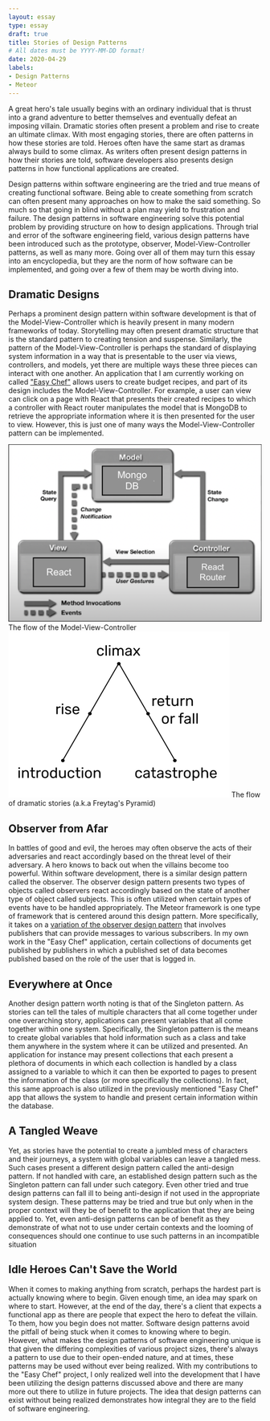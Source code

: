 ```yaml
---
layout: essay
type: essay
draft: true
title: Stories of Design Patterns
# All dates must be YYYY-MM-DD format!
date: 2020-04-29
labels:
- Design Patterns
- Meteor
---
```


A great hero's tale usually begins with an ordinary individual that is thrust into a grand adventure to better themselves and eventually defeat an imposing villain.  Dramatic stories often present a problem and rise to create an ultimate climax.  With most engaging stories, there are often patterns in how these stories are told.  Heroes often have the same start as dramas always build to some climax. As writers often present design patterns in how their stories are told, software developers also presents design patterns in how functional applications are created.

Design patterns within software engineering are the tried and true means of creating functional software.  Being able to create something from scratch can often present many approaches on how to make the said something.  So much so that going in blind without a plan may yield to frustration and failure.  The design patterns in software engineering solve this potential problem by providing structure on how to design applications.  Through trial and error of the software engineering field, various design patterns have been introduced such as the prototype, observer, Model-View-Controller patterns, as well as many more.  Going over all of them may turn this essay into an encyclopedia, but they are the norm of how software can be implemented, and going over a few of them may be worth diving into.

## Dramatic Designs

Perhaps a prominent design pattern within software development is that of the Model-View-Controller which is heavily present in many modern frameworks of today.  Storytelling may often present dramatic structure that is the standard pattern to creating tension and suspense.  Similarly, the pattern of the Model-View-Controller is perhaps the standard of displaying system information in a way that is presentable to the user via views, controllers, and models, yet there are multiple ways these three pieces can interact with one another.  An application that I am currently working on called ["Easy Chef"](https://easy-chef.github.io/) allows users to create budget recipes, and part of its design includes the Model-View-Controller.  For example, a user can view can click on a page with React that presents their created recipes to which a controller with React router manipulates the model that is MongoDB to retrieve the appropriate information where it is then presented for the user to view.   However, this is just one of many ways the Model-View-Controller pattern can be implemented.

<div class="ui two column grid container">
  <div class="column">
    <div class="ui segment"><img class="ui floated image" alt="MVC" src="../images/E63_MVC.png">
    The flow of the Model-View-Controller</div>
  </div>
  <div class="column">
    <div class="ui segment"><img class="ui floated image" alt="Freytag" src="../images/E63_Freytag.png">
    The flow of dramatic stories (a.k.a Freytag's Pyramid)</div>
  </div>
</div>

## Observer from Afar 

In battles of good and evil, the heroes may often observe the acts of their adversaries and react accordingly based on the threat level of their adversary.  A hero knows to back out when the villains become too powerful.  Within software development, there is a similar design pattern called the observer.  The observer design pattern presents two types of objects called observers react accordingly based on the state of another type of object called subjects.  This is often utilized when certain types of events have to be handled appropriately.  The Meteor framework is one type of framework that is centered around this design pattern.  More specifically, it takes on a [variation of the observer design pattern](https://guide.meteor.com/data-loading.html) that involves publishers that can provide messages to various subscribers.  In my own work in the "Easy Chef" application, certain collections of documents get published by publishers in which a published set of data becomes published based on the role of the user that is logged in.

## Everywhere at Once

Another design pattern worth noting is that of the Singleton pattern.  As stories can tell the tales of multiple characters that all come together under one overarching story, applications can present variables that all come together within one system.  Specifically, the Singleton pattern is the means to create global variables that hold information such as a class and take them anywhere in the system where it can be utilized and presented.  An application for instance may present collections that each present a plethora of documents in which each collection is handled by a class assigned to a variable to which it can then be exported to pages to present the information of the class (or more specifically the collections).  In fact, this same approach is also utilized in the previously mentioned "Easy Chef" app that allows the system to handle and present certain information within the database.

## A Tangled Weave

Yet, as stories have the potential to create a jumbled mess of characters and their journeys, a system with global variables can leave a tangled mess.  Such cases present a different design pattern called the anti-design pattern. If not handled with care, an established design pattern such as the Singleton pattern can fall under such category.  Even other tried and true design patterns can fall ill to being anti-design if not used in the appropriate system design.  These patterns may be tried and true but only when in the proper context will they be of benefit to the application that they are being applied to.  Yet, even anti-design patterns can be of benefit as they demonstrate of what not to use under certain contexts and the looming of consequences should one continue to use such patterns in an incompatible situation

## Idle Heroes Can't Save the World

When it comes to making anything from scratch, perhaps the hardest part is actually knowing where to begin.  Given enough time, an idea may spark on where to start. However, at the end of the day, there's a client that expects a functional app as there are people that expect the hero to defeat the villain.  To them, how you begin does not matter.  Software design patterns avoid the pitfall of being stuck when it comes to knowing where to begin.  However, what makes the design patterns of software engineering unique is that given the differing complexities of various project sizes, there's always a pattern to use due to their open-ended nature, and at times, these patterns may be used without ever being realized.  With my contributions to the "Easy Chef" project, I only realized well into the development that I have been utilizing the design patterns discussed above and there are many more out there to utilize in future projects.  The idea that design patterns can exist without being realized demonstrates how integral they are to the field of software engineering.











